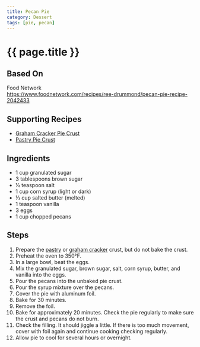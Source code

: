 ```yaml
---
title: Pecan Pie
category: Dessert
tags: [pie, pecan]
---
```


# {{ page.title }}

## Based On
Food Network
<br>
<https://www.foodnetwork.com/recipes/ree-drummond/pecan-pie-recipe-2042433>

## Supporting Recipes
* [Graham Cracker Pie Crust](graham-cracker-pie-crust)
* [Pastry Pie Crust](pastry-pie-crust)

## Ingredients
* 1 cup granulated sugar
* 3 tablespoons brown sugar
* ½ teaspoon salt
* 1 cup corn syrup (light or dark)
* ⅓ cup salted butter (melted)
* 1 teaspoon vanilla
* 3 eggs
* 1 cup chopped pecans

## Steps
1.  Prepare the [pastry](pastry-pie-crust) or [graham cracker](graham-cracker-pie-crust) crust, but do not bake the crust.
2.  Preheat the oven to 350°F.
3.  In a large bowl, beat the eggs.
4.  Mix the granulated sugar, brown sugar, salt, corn syrup, butter, and vanilla into the eggs.
5.  Pour the pecans into the unbaked pie crust.
6.  Pour the syrup mixture over the pecans.
7.  Cover the pie with aluminum foil.
8.  Bake for 30 minutes.
9.  Remove the foil.
10. Bake for approximately 20 minutes. Check the pie regularly to make sure the crust and pecans do not burn.
11. Check the filling. It should jiggle a little. If there is too much movement, cover with foil again and continue cooking checking regularly.
12. Allow pie to cool for several hours or overnight.
